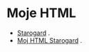 # Moje HTML

* [Starogard](website/asciidoc.adoc) .
* [Moj HTML Starogard](https://dklein87.github.io/website/) .
